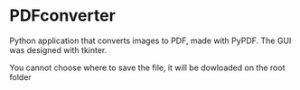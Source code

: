 # PDFconverter
Python application that converts images to PDF, made with PyPDF. The GUI was designed with tkinter.

You cannot choose where to save the file, it will be dowloaded on the root folder
